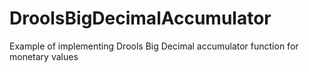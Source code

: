 # DroolsBigDecimalAccumulator
Example of implementing Drools Big Decimal accumulator function for monetary values
